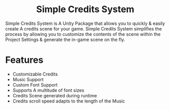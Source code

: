 <div align="center">

  # Simple Credits System
</div>

Simple Credits System is A Unity Package that allows you to quickly & easily create A credits scene for your game. Simple Credits System simplifies the process by allowing you to customize the contents of the scene within the Project Settings & generate the in-game scene on the fly.

# Features
- Customizable Credits
- Music Support
- Custom Font Support
- Supports A multitude of font sizes
- Credits Scene generated during runtime
- Credits scroll speed adapts to the length of the Music
